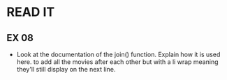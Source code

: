 # READ IT
## EX 08
* Look at the documentation of the join() function. Explain how it is used here.
    to add all the movies after each other but with a li wrap meaning they'll still display on the next line. 